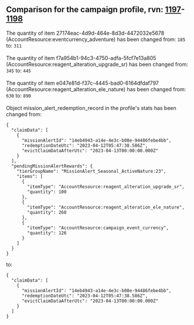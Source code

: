 ## Comparison for the campaign profile, rvn: [1197](https://github.com/PRO100KatYT/FortniteProfileRevisions/tree/main/profiles/campaign/1197%20campaign.json)-[1198](https://github.com/PRO100KatYT/FortniteProfileRevisions/tree/main/profiles/campaign/1198%20campaign.json)

The quantity of item 27174eac-4d9d-464e-8d3d-4472032e5678 (AccountResource:eventcurrency_adventure) has been changed from: `185` to: `311`
<br><br>
The quantity of item f7a954b1-94c3-4750-adfa-5fcf7e13a805 (AccountResource:reagent_alteration_upgrade_sr) has been changed from: `345` to: `445`
<br><br>
The quantity of item e047e81d-f37c-4445-bad0-6164dfdaf797 (AccountResource:reagent_alteration_ele_nature) has been changed from: `630` to: `890`
<br><br>
Object mission_alert_redemption_record in the profile's stats has been changed from:

```
{
  "claimData": [
    {
      "missionAlertId": "14eb4943-a14e-4e3c-b08e-94486febe4bb",
      "redemptionDateUtc": "2023-04-12T05:47:38.586Z",
      "evictClaimDataAfterUtc": "2023-04-13T00:00:00.000Z"
    }
  ],
  "pendingMissionAlertRewards": {
    "tierGroupName": "MissionAlert_Seasonal_ActiveNature:23",
    "items": [
      {
        "itemType": "AccountResource:reagent_alteration_upgrade_sr",
        "quantity": 100
      },
      {
        "itemType": "AccountResource:reagent_alteration_ele_nature",
        "quantity": 260
      },
      {
        "itemType": "AccountResource:campaign_event_currency",
        "quantity": 126
      }
    ]
  }
}
```

to:

```
{
  "claimData": [
    {
      "missionAlertId": "14eb4943-a14e-4e3c-b08e-94486febe4bb",
      "redemptionDateUtc": "2023-04-12T05:47:38.586Z",
      "evictClaimDataAfterUtc": "2023-04-13T00:00:00.000Z"
    }
  ]
}
```

<br><br>
